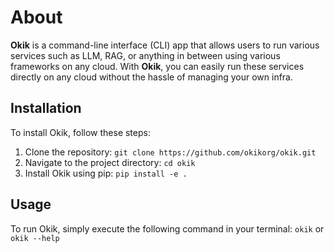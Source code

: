 # About

**Okik** is a command-line interface (CLI) app that allows users to run various services such as LLM, RAG, or anything in between using various frameworks on any cloud. With **Okik**, you can easily run these services directly on any cloud without the hassle of managing your own infra.

## Installation

To install Okik, follow these steps:

1. Clone the repository: `git clone https://github.com/okikorg/okik.git`
2. Navigate to the project directory: `cd okik`
3. Install Okik using pip: `pip install -e .`

## Usage

To run Okik, simply execute the following command in your terminal:
`okik` or `okik --help`
